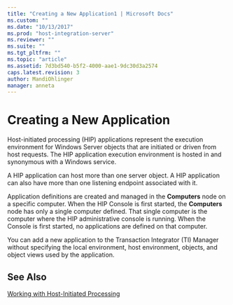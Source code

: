 ```yaml
---
title: "Creating a New Application1 | Microsoft Docs"
ms.custom: ""
ms.date: "10/13/2017"
ms.prod: "host-integration-server"
ms.reviewer: ""
ms.suite: ""
ms.tgt_pltfrm: ""
ms.topic: "article"
ms.assetid: 7d3bd540-b5f2-4000-aae1-9dc30d3a2574
caps.latest.revision: 3
author: MandiOhlinger
manager: anneta
---
```

# Creating a New Application
Host-initiated processing (HIP) applications represent the execution environment for Windows Server objects that are initiated or driven from host requests. The HIP application execution environment is hosted in and synonymous with a Windows service.  
  
 A HIP application can host more than one server object. A HIP application can also have more than one listening endpoint associated with it.  
  
 Application definitions are created and managed in the **Computers** node on a specific computer. When the HIP Console is first started, the **Computers** node has only a single computer defined. That single computer is the computer where the HIP administrative console is running. When the Console is first started, no applications are defined on that computer.  
  
 You can add a new application to the Transaction Integrator (TI) Manager without specifying the local environment, host environment, objects, and object views used by the application.  
  
## See Also  
 [Working with Host-Initiated Processing](../core/working-with-host-initiated-processing.md)